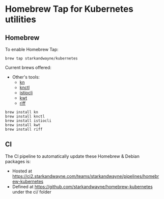 # Homebrew Tap for Kubernetes utilities

## Homebrew

To enable Homebrew Tap:

```plain
brew tap starkandwayne/kubernetes
```

Current brews offered:

- Other's tools:
  - [kn](https://github.com/knative/client)
  - [knctl](https://github.com/cppforlife/knctl)
  - [istiocli](https://github.com/istio/istio)
  - [kwt](https://github.com/cppforlife/kwt)
  - [riff](https://github.com/projectriff/riff)

```plain
brew install kn
brew install knctl
brew install istiocli
brew install kwt
brew install riff
```

## CI

The CI pipeline to automatically update these Homebrew & Debian packages is:

- Hosted at https://ci2.starkandwayne.com/teams/starkandwayne/pipelines/homebrew-kubernetes
- Defined at https://github.com/starkandwayne/homebrew-kubernetes under the ci/ folder
